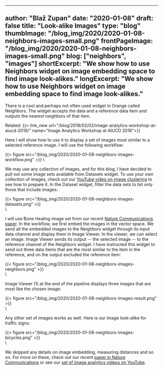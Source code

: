 
---
author: "Blaž Zupan"
date: "2020-01-08"
draft: false
title: "Look-alike Images"
type: "blog"
thumbImage: "/blog_img/2020/2020-01-08-neighbors-images-small.png"
frontPageImage: "/blog_img/2020/2020-01-08-neighbors-images-small.png"
blog: ["neighbors", "images"]
shortExcerpt: "We show how to use Neighbors widget on image embedding space to find image look-alikes."
longExcerpt: "We show how to use Neighbors widget on image embedding space to find image look-alikes."
---

There is a cool and perhaps not often used widget in Orange called Neighbors. The widget accepts the data and a reference data item and outputs the nearest neighbors of that item.

Related: {{< link_new url="/blog/2018/02/02/image-analytics-workshop-at-aiucd-2018/" name="Image Analytics Workshop at AIUCD 2018">}}

Here I will show how to use it to display a set of images most similar to a selected reference image. I will use the following workflow:

{{< figure src="/blog_img/2020/2020-01-08-neighbors-images-workflow.png" >}}
\

We may use any collection of images, and for this blog, I have decided to pull out some image sets available from Datasets widget. To use your own collection of images, check out our [YouTube video on image clustering](https://www.youtube.com/watch?v=Iu8g2Twjn9U) to see how to prepare it. In the Dataset widget, filter the data sets to list only those that include images:

{{< figure src="/blog_img/2020/2020-01-08-neighbors-images-datasets.png" >}}
\
\

I will use Bone Healing image set from our recent [Nature Communications paper](https://www.nature.com/articles/s41467-019-12397-x). In the workflow, we first embed the images in the vector space. We send all the embedded images to the Neighbors widget through its input data channel and display them in Image Viewer. In the viewer, we can select an image. Image Viewer sends its output -- the selected image -- to the reference channel of the Neighbors widget. I have instructed this widget to send out three data items that are the most similar to the item in the reference, and on the output excluded the reference item:

{{< figure src="/blog_img/2020/2020-01-08-neighbors-images-neighbors.png" >}}
\
\

Image Viewer (1) at the end of the pipeline displays three images that are most like the chosen image:

{{< figure src="/blog_img/2020/2020-01-08-neighbors-images-result.png" >}}
\
\

Any other set of images works as well. Here is our image look-alike for traffic signs:

{{< figure src="/blog_img/2020/2020-01-08-neighbors-images-bicycles.png" >}}
\
\

We skipped any details on image embedding, measuring distances and so on. For more on these, check out our recent [paper in Nature Communications](https://www.nature.com/articles/s41467-019-12397-x) or see our [set of image analytics videos on YouTube](https://www.youtube.com/watch?v=Iu8g2Twjn9U).
